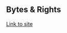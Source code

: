 ## Bytes & Rights

[Link to site](https://reservoir-pages.github.io/Bytes-Rights/ "Сайт размещен на GitHub Pages")
